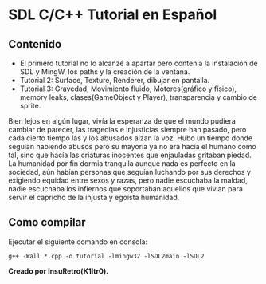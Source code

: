 # SDL C/C++ Tutorial en Español
## Contenido

* El primero tutorial no lo alcanzé a apartar pero contenía la instalación de SDL y MingW,
los paths y la creación de la ventana.
* Tutorial 2: Surface, Texture, Renderer, dibujar en pantalla.
* Tutorial 3: Gravedad, Movimiento fluido, Motores(gráfico y físico), memory leaks, clases(GameObject y Player),
transparencia y cambio de sprite.

Bien lejos en algún lugar, vivía la esperanza de que el mundo pudiera cambiar de parecer,
las tragedias e injusticias siempre han pasado, pero cada cierto tiempo las y los abusados
alzan la voz. Hubo un tiempo donde seguían habiendo abusos pero su mayoría ya no era hacía el humano
como tal, sino que hacía las criaturas inocentes que enjauladas gritaban piedad. La humanidad
por fin dormia tranquila aunque nada es perfecto en la sociedad, aún habían personas que seguían
luchando por sus derechos y exigiendo equidad entre sexos y razas, pero nadie escuchaba la maldad,
nadie escuchaba los infiernos que soportaban aquellos que vivian para servir el capricho de la injusta y egoísta humanidad.

## Como compilar

Ejecutar el siguiente comando en consola:

`g++ -Wall *.cpp -o tutorial -lmingw32 -lSDL2main -lSDL2`


**Creado por InsuRetro(K1ltr0).**